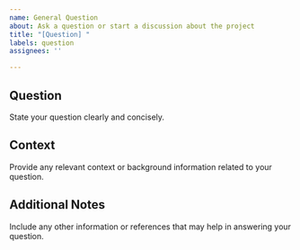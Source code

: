 ```yaml
---
name: General Question
about: Ask a question or start a discussion about the project
title: "[Question] "
labels: question
assignees: ''

---
```


## Question

State your question clearly and concisely.

## Context

Provide any relevant context or background information related to your question.

## Additional Notes

Include any other information or references that may help in answering your question.
